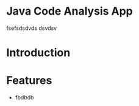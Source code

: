 # Java Code Analysis App

fsefsdsdvds
dsvdsv

# Introduction

# Features

<ul>
<li>fbdbdb</li>
</ul>